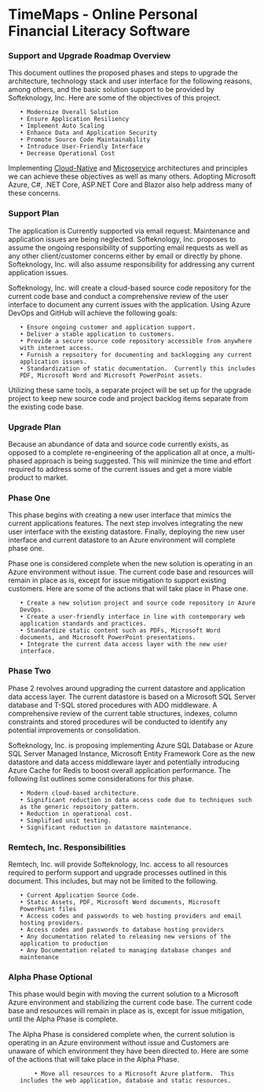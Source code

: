 # TimeMaps - Online Personal Financial Literacy Software

<H3>Support and Upgrade Roadmap Overview</H3>

<p>
  This document outlines the proposed phases and steps to upgrade the architecture, technology stack and user interface for the following reasons, among others, and the basic solution support to be provided by        Softeknology, Inc.  Here are some of the objectives of this project.

  <ul>
    
    • Modernize Overall Solution  
    • Ensure Application Resiliency  
    • Implement Auto Scaling  
    • Enhance Data and Application Security  
    • Promote Source Code Maintainability  
    • Introduce User-Friendly Interface  
    • Decrease Operational Cost  
    
  </ul>

Implementing  [Cloud-Native](https://learn.microsoft.com/en-us/dotnet/architecture/cloud-native/definition) and [Microservice](https://learn.microsoft.com/en-us/azure/architecture/microservices/) 
architectures and principles we can achieve these objectives as well as many others.  Adopting Microsoft Azure, C#, .NET Core, ASP.NET Core and Blazor also help address many of these concerns.
</p>

<H3>Support Plan</H3>

<p>
  The application is Currently supported via email request.  Maintenance and application issues are being neglected.  Softeknology, Inc. proposes to assume the ongoing responsibility of supporting email requests as    well as any other client/customer concerns either by email or directly by phone.  Softeknology, Inc. will also assume responsibility for addressing any current application issues.
</p>

<p>
  Softeknology, Inc. will create a cloud-based source code repository for the current code base and conduct a comprehensive review of the user interface to document any current issues with the application.  Using     Azure DevOps and GitHub will achieve the following goals:

  <ul>

    • Ensure ongoing customer and application support.
    • Deliver a stable application to customers.
    • Provide a secure source code repository accessible from anywhere with internet access.
    • Furnish a repsoitory for documenting and backlogging any current application issues.
    • Standardization of static documentation.  Currently this includes PDF, Microsoft Word and Microsoft PowerPoint assets.

  </ul>

  Utilizing these same tools, a separate project will be set up for the upgrade project to keep new source code and project backlog items separate from the existing code base.
</p>

<H3>Upgrade Plan</H3>

<p>
  Because an abundance of data and source code currently exists, as opposed to a complete re-engineering of the application all at once, a multi-phased approach is being suggested.  This will minimize the time and    effort required to address some of the current issues and get a more viable product to market.
  
</p>

<H3>Phase One</H3>

<p>
  This phase begins with creating a new user interface that mimics the current applications features.  The next step involves integrating the new user interface with the existing datastore.  Finally, deploying the    new user interface and current datastore to an Azure environment will complete phase one.

<p>
  Phase one is considered complete when the new solution is operating in an Azure environment without issue.  The current code base and resources will remain in place as is, except for issue mitigation to support     existing customers.  Here are some of the actions that will take place in Phase one.

  <ul>

    • Create a new solution project and source code repository in Azure DevOps.  
    • Create a user-friendly interface in line with contemporary web application standards and practices.  
    • Standardize static content such as PDFs, Microsoft Word documents, and Microsoft PowerPoint presentations.    
    • Integrate the current data access layer with the new user interface.
    
  </ul>
  
</p>

<h3>Phase Two</h3>

<p>
  Phase 2 revolves around upgrading the current datastore and application data access layer.  The current datastore is based on a Microsoft SQL Server database and T-SQL stored procedures with ADO middleware.  A      comprehensive review of the current table structures, indexes, column constraints and stored procedures will be conducted to identify any potential improvements or consolidation.  
</p>

<p>
  Softeknology, Inc. is proposing implementing Azure SQL Database or Azure SQL Server Managed Instance, Microsoft Entity Framework Core as the new datastore and data access middleware layer and potentially            introducing Azure Cache  for Redis to boost overall application performance.  The following list outlines some considerations for this phase. 

  <ul>

    • Modern cloud-based architecture.  
    • Significant reduction in data access code due to techniques such as the generic repsoitory pattern.  
    • Reduction in operational cost.    
    • Simplified unit testing.
    • Significant reduction in datastore maintenance.    
    
  </ul>
  
</p>

<h3>Remtech, Inc. Responsibilities</h3>

<p>
  Remtech, Inc. will provide Softeknology, Inc. access to all resources required to perform support and upgrade processes outlined in this document.  This includes, but may not be limited to the following.

  <ul>

    • Current Application Source Code.  
    • Static Assets, PDF, Microsoft Word documents, Microsoft PowerPoint files  
    • Access codes and passwords to web hosting providers and email hosting providers.    
    • Access codes and passwords to database hosting providers
    • Any documentation related to releasing new versions of the application to production    
    • Any Documentation related to managing database changes and maintenance    
    
  </ul>
    
</p>

<h3>Alpha Phase Optional</h3>

<p>
  This phase would begin with moving the current solution to a Microsoft Azure environment and stabilizing the current code base.  The current code base and resources will remain in place as is, except for issue     mitigation, until the Alpha Phase is complete.
</p>

<p>
  The Alpha Phase is considered complete when, the current solution is operating in an Azure environment without issue and Customers are unaware of which environment they have been directed to. Here are some of      the actions that will take place in the Alpha Phase.

  <ul>
    
        • Move all resources to a Microsoft Azure platform.  This includes the web application, database and static resources.    

  </ul>
  
</p>
  

